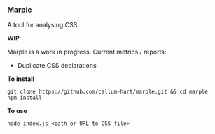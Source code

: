 ### Marple
A tool for analysing CSS

**WIP**

Marple is a work in progress. Current metrics / reports:

- Duplicate CSS declarations

**To install**

```
git clone https://github.com/callum-hart/marple.git && cd marple
npm install
```

**To use**

```
node index.js <path or URL to CSS file>
```